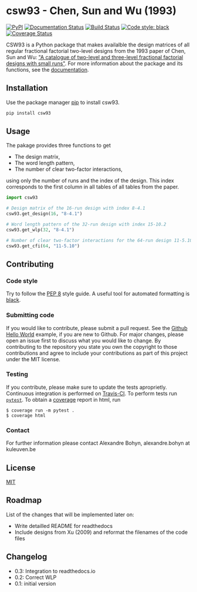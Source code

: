 # csw93 - Chen, Sun and Wu (1993)
[![PyPI](https://img.shields.io/pypi/v/csw93)](https://pypi.org/project/csw93/)
[![Documentation Status](https://readthedocs.org/projects/csw93/badge/?version=latest)](https://csw93.readthedocs.io/en/latest/?badge=latest)
[![Build Status](https://app.travis-ci.com/ABohynDOE/csw93.svg?branch=main)](https://app.travis-ci.com/ABohynDOE/csw93)
[![Code style: black](https://img.shields.io/badge/code%20style-black-000000.svg)](https://github.com/psf/black)
[![Coverage Status](https://coveralls.io/repos/github/ABohynDOE/csw93/badge.svg?branch=main)](https://coveralls.io/github/ABohynDOE/csw93?branch=main)

CSW93 is a Python package that makes availalble the design matrices of all regular fractional factorial two-level designs from the 1993 paper of Chen, Sun and Wu: ["A catalogue of two-level and three-level fractional factorial designs with small runs"][1].
For more information about the package and its functions, see the [documentation](https://csw93.readthedocs.io/en/latest/).

[1]: <https://www.jstor.org/stable/1403599>

## Installation

Use the package manager [pip](https://pip.pypa.io/en/stable/) to install csw93.

```bash
pip install csw93
```

## Usage

The pakage provides three functions to get

- The design matrix,
- The word length pattern,
- The number of clear two-factor interactions,

using only the number of runs and the index of the design.
This index corresponds to the first column in all tables of all tables from the paper.

```python
import csw93

# Design matrix of the 16-run design with index 8-4.1
csw93.get_design(16, "8-4.1")

# Word length pattern of the 32-run design with index 15-10.2
csw93.get_wlp(32, "8-4.1")

# Number of clear two-factor interactions for the 64-run design 11-5.10
csw93.get_cfi(64, "11-5.10")
```

## Contributing

### Code style

Try to follow the [PEP 8](https://www.python.org/dev/peps/pep-0008/) style guide. 
A useful tool for automated formatting is [black](https://black.readthedocs.io/en/stable/index.html).

### Submitting code

If you would like to contribute, please submit a pull request.
See the [Github Hello World](https://guides.github.com/activities/hello-world/) example, if you are new to Github.
For major changes, please open an issue first to discuss what you would like to change.
By contributing to the repository you state you own the copyright to those contributions and agree to include your contributions as part of this project under the MIT license.

### Testing

If you contribute, please make sure to update the tests aproprietly.
Continuous integration is performed on [Travis-CI](https://app.travis-ci.com/github/ABohynDOE/csw93).
To perform tests run [`pytest`](https://docs.pytest.org/en/latest/).
To obtain a [coverage](https://coverage.readthedocs.io) report in html, run
```
$ coverage run -m pytest .
$ coverage html
```

### Contact

For further information please contact Alexandre Bohyn, alexandre.bohyn at kuleuven.be


## License

[MIT](https://choosealicense.com/licenses/mit/)

## Roadmap

List of the changes that will be implemented later on:

- Write detailled README for readthedocs
- Include designs from Xu (2009) and reformat the filenames of the code files

## Changelog

- 0.3: Integration to readthedocs.io
- 0.2: Correct WLP
- 0.1: initial version
